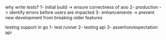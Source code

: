 why write tests?
1- initial build -> ensure correctness of aoo
2- production -> identify errors before users are impacted
3- enhancements -> prevent new development from breaking older features

testing support in go
1- test runner
2- testing api
3- assertion/expectation api

